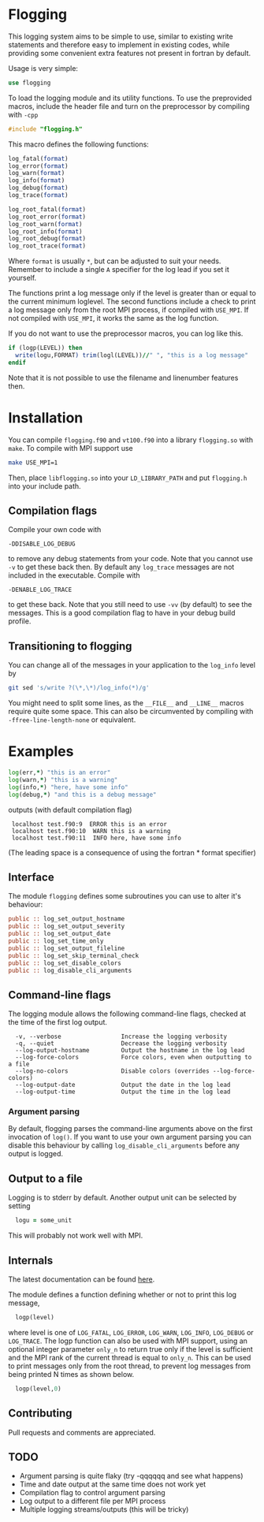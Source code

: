 # Flogging
This logging system aims to be simple to use, similar to existing write statements and therefore easy to implement in existing codes,
while providing some convenient extra features not present in fortran by default.

Usage is very simple:
```fortran
use flogging
```

To load the logging module and its utility functions.
To use the preprovided macros, include the header file and turn on the preprocessor by compiling with `-cpp`
```C
#include "flogging.h"
```
This macro defines the following functions:
```fortran
log_fatal(format)
log_error(format)
log_warn(format)
log_info(format)
log_debug(format)
log_trace(format)

log_root_fatal(format)
log_root_error(format)
log_root_warn(format)
log_root_info(format)
log_root_debug(format)
log_root_trace(format)
```
Where `format` is usually `*`, but can be adjusted to suit your needs. Remember to include a single `A` specifier for the log lead if you set it yourself.

The functions print a log message only if the level is greater than or equal to the current minimum loglevel.
The second functions include a check to print a log message only from the root MPI process, if compiled
with `USE_MPI`. If not compiled with `USE_MPI`, it works the same as the log function.

If you do not want to use the preprocessor macros, you can log like this.
```fortran
if (logp(LEVEL)) then
  write(logu,FORMAT) trim(logl(LEVEL))//" ", "this is a log message"
endif
```
Note that it is not possible to use the filename and linenumber features then.

# Installation
You can compile `flogging.f90` and `vt100.f90` into a library `flogging.so` with `make`.
To compile with MPI support use 
```bash
make USE_MPI=1
```
Then, place `libflogging.so` into your `LD_LIBRARY_PATH` and put `flogging.h` into your include path.

## Compilation flags
Compile your own code with
```
-DDISABLE_LOG_DEBUG
```
to remove any debug statements from your code. Note that you cannot use `-v` to get these back then.
By default any `log_trace` messages are not included in the executable. Compile with
```
-DENABLE_LOG_TRACE
```
to get these back. Note that you still need to use `-vv` (by default) to see the messages.
This is a good compilation flag to have in your debug build profile.

## Transitioning to flogging
You can change all of the messages in your application to the `log_info` level by
```bash
git sed 's/write ?(\*,\*)/log_info(*)/g'
```
You might need to split some lines, as the `__FILE__` and `__LINE__` macros require quite some space.
This can also be circumvented by compiling with `-ffree-line-length-none` or equivalent.

# Examples
```fortran
log(err,*) "this is an error"
log(warn,*) "this is a warning"
log(info,*) "here, have some info"
log(debug,*) "and this is a debug message"
```
outputs (with default compilation flag)
```
 localhost test.f90:9  ERROR this is an error
 localhost test.f90:10  WARN this is a warning
 localhost test.f90:11  INFO here, have some info
```
(The leading space is a consequence of using the fortran * format specifier)

## Interface
The module `flogging` defines some subroutines you can use to alter it's behaviour:
```fortran
public :: log_set_output_hostname
public :: log_set_output_severity
public :: log_set_output_date
public :: log_set_time_only
public :: log_set_output_fileline
public :: log_set_skip_terminal_check
public :: log_set_disable_colors
public :: log_disable_cli_arguments
```

## Command-line flags
The logging module allows the following command-line flags, checked at the time of the first log output.
```
  -v, --verbose                 Increase the logging verbosity
  -q, --quiet                   Decrease the logging verbosity
  --log-output-hostname         Output the hostname in the log lead
  --log-force-colors            Force colors, even when outputting to a file
  --log-no-colors               Disable colors (overrides --log-force-colors)
  --log-output-date             Output the date in the log lead
  --log-output-time             Output the time in the log lead
```

### Argument parsing
By default, flogging parses the command-line arguments above on the first invocation of `log()`.
If you want to use your own argument parsing you can disable this behaviour by calling `log_disable_cli_arguments` before any output is logged.

## Output to a file
Logging is to stderr by default. Another output unit can be selected by setting
```fortran
  logu = some_unit
```
This will probably not work well with MPI.

## Internals
The latest documentation can be found [here](http://exteris.github.io/flogging/).

The module defines a function defining whether or not to print this log message,
```fortran
  logp(level)
```
where level is one of `LOG_FATAL`, `LOG_ERROR`, `LOG_WARN`, `LOG_INFO`, `LOG_DEBUG` or `LOG_TRACE`.
The logp function can also be used with MPI support, using an optional integer parameter `only_n` to return true
only if the level is sufficient and the MPI rank of the current thread is equal to `only_n`.
This can be used to print messages only from the root thread, to prevent log messages from being printed N times as shown below.
```fortran
  logp(level,0)
```

## Contributing
Pull requests and comments are appreciated.

## TODO
- Argument parsing is quite flaky (try -qqqqqq and see what happens)
- Time and date output at the same time does not work yet
- Compilation flag to control argument parsing
- Log output to a different file per MPI process
- Multiple logging streams/outputs (this will be tricky)
